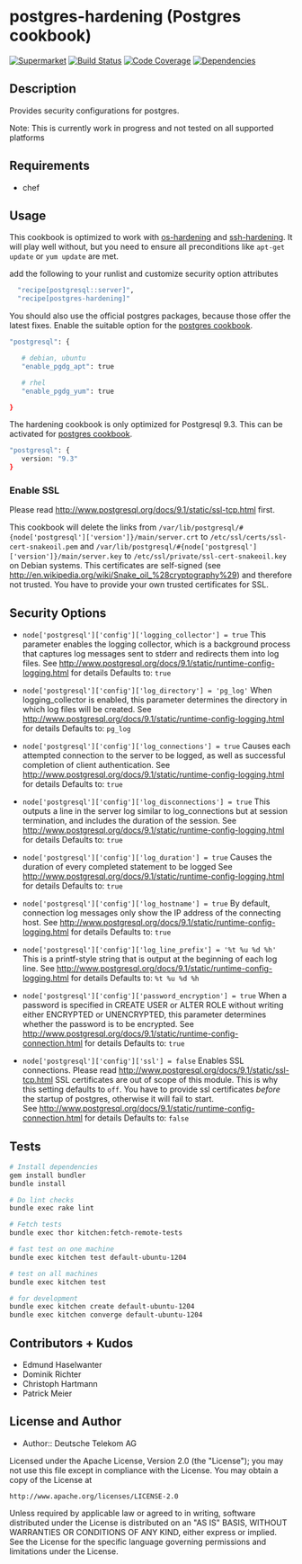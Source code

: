 # postgres-hardening (Postgres cookbook)

[![Supermarket](http://img.shields.io/cookbook/v/postgres-hardening.svg)][1]
[![Build Status](http://img.shields.io/travis/hardening-io/chef-postgres-hardening.svg)][2]
[![Code Coverage](http://img.shields.io/coveralls/hardening-io/chef-postgres-hardening.svg)][3]
[![Dependencies](http://img.shields.io/gemnasium/hardening-io/#{proj_name}.svg)][4]

## Description

Provides security configurations for postgres.

Note: This is currently work in progress and not tested on all supported platforms

## Requirements

* chef

## Usage

This cookbook is optimized to work with [os-hardening](https://github.com/TelekomLabs/postgres-os-hardening) and [ssh-hardening](https://github.com/TelekomLabs/chef-ssh-hardening). It will play well without, but you need to ensure all preconditions like `apt-get update` or `yum update` are met.

add the following to your runlist and customize security option attributes

```bash
  "recipe[postgresql::server]",
  "recipe[postgres-hardening]"
```

You should also use the official postgres packages, because those offer the latest fixes. Enable the suitable option for the [postgres cookbook](https://github.com/hw-cookbooks/postgresql).

```bash
"postgresql": {

   # debian, ubuntu
   "enable_pgdg_apt": true

   # rhel
   "enable_pgdg_yum": true

}
```

The hardening cookbook is only optimized for Postgresql 9.3. This can be activated for [postgres cookbook](https://github.com/hw-cookbooks/postgresql).

```bash
"postgresql": {
   version: "9.3"
}
```

### Enable SSL

Please read http://www.postgresql.org/docs/9.1/static/ssl-tcp.html first. 

This cookbook will delete the links from `/var/lib/postgresql/#{node['postgresql']['version']}/main/server.crt` to `/etc/ssl/certs/ssl-cert-snakeoil.pem` and `/var/lib/postgresql/#{node['postgresql']['version']}/main/server.key` to `/etc/ssl/private/ssl-cert-snakeoil.key` on Debian systems. This certificates are self-signed (see http://en.wikipedia.org/wiki/Snake_oil_%28cryptography%29) and therefore not trusted. You have to provide your own trusted certificates for SSL.

## Security Options

* `node['postgresql']['config']['logging_collector'] = true`
   This parameter enables the logging collector, which is a background process 
   that captures log messages sent to stderr and redirects them into log files. 
   See http://www.postgresql.org/docs/9.1/static/runtime-config-logging.html for details
   Defaults to: `true`

* `node['postgresql']['config']['log_directory'] = 'pg_log'`
   When logging_collector is enabled, this parameter determines the 
   directory in which log files will be created. 
   See http://www.postgresql.org/docs/9.1/static/runtime-config-logging.html for details
   Defaults to: `pg_log`

* `node['postgresql']['config']['log_connections'] = true`
   Causes each attempted connection to the server to be logged, as well as successful 
   completion of client authentication. 
   See http://www.postgresql.org/docs/9.1/static/runtime-config-logging.html for details
   Defaults to: `true`

* `node['postgresql']['config']['log_disconnections'] = true`
   This outputs a line in the server log similar to log_connections but at session 
   termination, and includes the duration of the session. 
   See http://www.postgresql.org/docs/9.1/static/runtime-config-logging.html for details
   Defaults to: `true`

* `node['postgresql']['config']['log_duration'] = true`
   Causes the duration of every completed statement to be logged 
   See http://www.postgresql.org/docs/9.1/static/runtime-config-logging.html for details
   Defaults to: `true`

* `node['postgresql']['config']['log_hostname'] = true`
   By default, connection log messages only show the IP address of the connecting host. 
   See http://www.postgresql.org/docs/9.1/static/runtime-config-logging.html for details
   Defaults to: `true`

* `node['postgresql']['config']['log_line_prefix'] = '%t %u %d %h'`
   This is a printf-style string that is output at the beginning of each log line. 
   See http://www.postgresql.org/docs/9.1/static/runtime-config-logging.html for details
   Defaults to: `%t %u %d %h`

* `node['postgresql']['config']['password_encryption'] = true`
   When a password is specified in CREATE USER or ALTER ROLE without writing either 
   ENCRYPTED or UNENCRYPTED, this parameter determines whether the password is to be encrypted. 
   See http://www.postgresql.org/docs/9.1/static/runtime-config-connection.html for details
   Defaults to: `true`

* `node['postgresql']['config']['ssl'] = false`
   Enables SSL connections. Please read http://www.postgresql.org/docs/9.1/static/ssl-tcp.html 
   SSL certificates are out of scope of this module. This is why this setting defaults to `off`.
   You have to provide ssl certificates *before* the startup of postgres, otherwise it will fail to start.  
   See http://www.postgresql.org/docs/9.1/static/runtime-config-connection.html for details
   Defaults to: `false`

## Tests

```bash
# Install dependencies
gem install bundler
bundle install

# Do lint checks
bundle exec rake lint

# Fetch tests
bundle exec thor kitchen:fetch-remote-tests

# fast test on one machine
bundle exec kitchen test default-ubuntu-1204

# test on all machines
bundle exec kitchen test

# for development
bundle exec kitchen create default-ubuntu-1204
bundle exec kitchen converge default-ubuntu-1204
```

## Contributors + Kudos

* Edmund Haselwanter
* Dominik Richter
* Christoph Hartmann
* Patrick Meier


## License and Author

* Author:: Deutsche Telekom AG

Licensed under the Apache License, Version 2.0 (the "License");
you may not use this file except in compliance with the License.
You may obtain a copy of the License at

    http://www.apache.org/licenses/LICENSE-2.0

Unless required by applicable law or agreed to in writing, software
distributed under the License is distributed on an "AS IS" BASIS,
WITHOUT WARRANTIES OR CONDITIONS OF ANY KIND, either express or implied.
See the License for the specific language governing permissions and
limitations under the License.

[1]: https://supermarket.getchef.com/cookbooks/postgres-hardening
[2]: http://travis-ci.org/TelekomLabs/chef-postgres-hardening
[3]: https://coveralls.io/r/TelekomLabs/chef-postgres-hardening
[4]: https://gemnasium.com/TelekomLabs/chef-postgres-hardening
